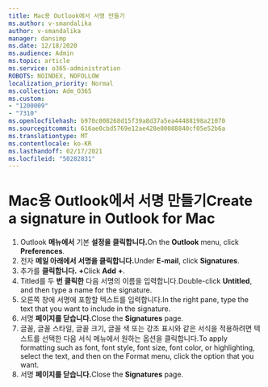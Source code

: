 ```yaml
---
title: Mac용 Outlook에서 서명 만들기
ms.author: v-smandalika
author: v-smandalika
manager: dansimp
ms.date: 12/18/2020
ms.audience: Admin
ms.topic: article
ms.service: o365-administration
ROBOTS: NOINDEX, NOFOLLOW
localization_priority: Normal
ms.collection: Adm_O365
ms.custom:
- "1200009"
- "7310"
ms.openlocfilehash: b970c008268d15f39a8d37a5ea44488198a21070
ms.sourcegitcommit: 616ae0cbd5769e12ae428e00088840cf05e52b6a
ms.translationtype: MT
ms.contentlocale: ko-KR
ms.lasthandoff: 02/17/2021
ms.locfileid: "50282831"
---
```

# <a name="create-a-signature-in-outlook-for-mac"></a><span data-ttu-id="0d913-102">Mac용 Outlook에서 서명 만들기</span><span class="sxs-lookup"><span data-stu-id="0d913-102">Create a signature in Outlook for Mac</span></span>

1.  <span data-ttu-id="0d913-103">Outlook **메뉴에서** 기본 **설정을 클릭합니다.**</span><span class="sxs-lookup"><span data-stu-id="0d913-103">On the **Outlook** menu, click **Preferences**.</span></span>
2.  <span data-ttu-id="0d913-104">전자 **메일 아래에서** **서명을 클릭합니다.**</span><span class="sxs-lookup"><span data-stu-id="0d913-104">Under **E-mail**, click **Signatures**.</span></span>
3.  <span data-ttu-id="0d913-105">추가를 **클릭합니다.** **+**</span><span class="sxs-lookup"><span data-stu-id="0d913-105">Click **Add** **+**.</span></span>
4.  <span data-ttu-id="0d913-106">Titled를 두 **번 클릭한** 다음 서명의 이름을 입력합니다.</span><span class="sxs-lookup"><span data-stu-id="0d913-106">Double-click **Untitled**, and then type a name for the signature.</span></span>
5.  <span data-ttu-id="0d913-107">오른쪽 창에 서명에 포함할 텍스트를 입력합니다.</span><span class="sxs-lookup"><span data-stu-id="0d913-107">In the right pane, type the text that you want to include in the signature.</span></span>
6.  <span data-ttu-id="0d913-108">서명 **페이지를 닫습니다.**</span><span class="sxs-lookup"><span data-stu-id="0d913-108">Close the **Signatures** page.</span></span>
7.  <span data-ttu-id="0d913-109">글꼴, 글꼴 스타일, 글꼴 크기, 글꼴 색 또는 강조 표시와 같은 서식을 적용하려면 텍스트를 선택한 다음 서식 메뉴에서 원하는 옵션을 클릭합니다.</span><span class="sxs-lookup"><span data-stu-id="0d913-109">To apply formatting such as font, font style, font size, font color, or highlighting, select the text, and then on the Format menu, click the option that you want.</span></span>
8.  <span data-ttu-id="0d913-110">서명 **페이지를 닫습니다.**</span><span class="sxs-lookup"><span data-stu-id="0d913-110">Close the **Signatures** page.</span></span>
